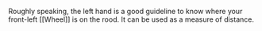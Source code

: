 Roughly speaking, the left hand is a good guideline to know where your front-left [[Wheel]] is on the rood. It can be used as a measure of distance.
